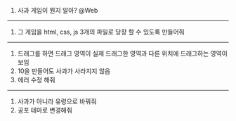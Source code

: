 1. 사과 게임이 뭔지 알아? @Web

---

1. 그 게임을 html, css, js 3개의 파일로 당장 할 수 있도록 만들어줘

---

1. 드래그를 하면 드래그 영역이 실제 드래그한 영역과 다른 위치에 드래그하는 영역이 보임
2. 10을 만들어도 사과가 사라지지 않음
3. 에러 수정 해줘

---

1. 사과가 아니라 유령으로 바꿔줘
2. 공포 테마로 변경해줘
